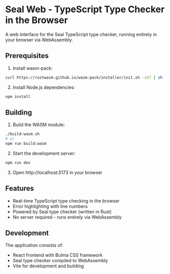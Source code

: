 # Seal Web - TypeScript Type Checker in the Browser

A web interface for the Seal TypeScript type checker, running entirely in your browser via WebAssembly.

## Prerequisites

1. Install wasm-pack:
```bash
curl https://rustwasm.github.io/wasm-pack/installer/init.sh -sSf | sh
```

2. Install Node.js dependencies:
```bash
npm install
```

## Building

1. Build the WASM module:
```bash
./build-wasm.sh
# or
npm run build:wasm
```

2. Start the development server:
```bash
npm run dev
```

3. Open http://localhost:5173 in your browser

## Features

- Real-time TypeScript type checking in the browser
- Error highlighting with line numbers
- Powered by Seal type checker (written in Rust)
- No server required - runs entirely via WebAssembly

## Development

The application consists of:
- React frontend with Bulma CSS framework
- Seal type checker compiled to WebAssembly
- Vite for development and building